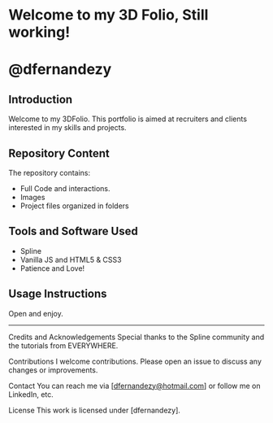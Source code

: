 # Welcome to my 3D Folio, Still working!
# @dfernandezy

## Introduction
Welcome to my 3DFolio. This portfolio is aimed at recruiters and clients interested in my skills and projects.

## Repository Content
The repository contains:
- Full Code and interactions.
- Images
- Project files organized in folders

## Tools and Software Used
- Spline
- Vanilla JS and HTML5 & CSS3
- Patience and Love!

## Usage Instructions
Open and enjoy.

-----------------

Credits and Acknowledgements
Special thanks to the Spline community and the tutorials from EVERYWHERE.

Contributions
I welcome contributions. Please open an issue to discuss any changes or improvements.

Contact
You can reach me via [dfernandezy@hotmail.com] or follow me on LinkedIn, etc.

License
This work is licensed under [dfernandezy].
